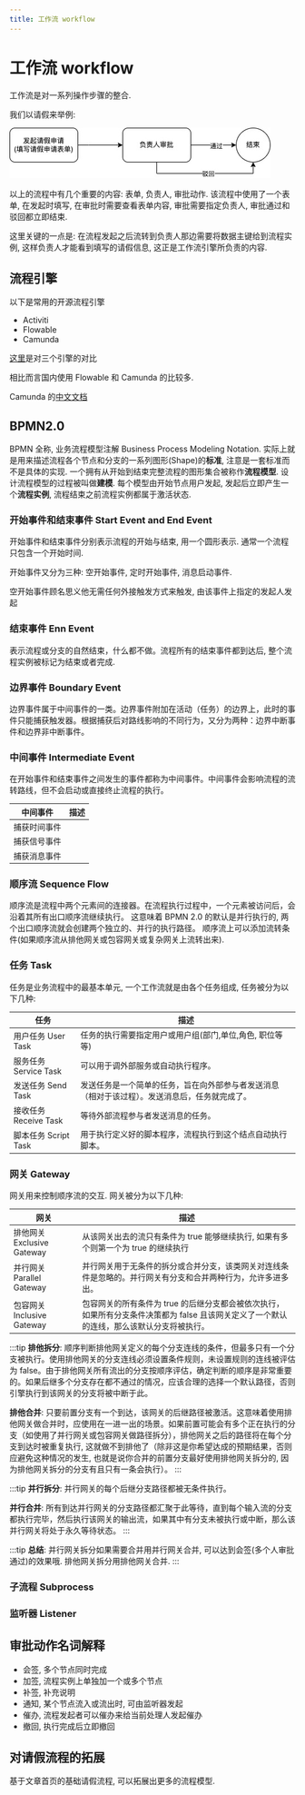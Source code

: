 ```yaml
---
title: 工作流 workflow
---
```


# 工作流 workflow

工作流是对一系列操作步骤的整合.

我们以请假来举例:

![请假流程](./assets/QingJia.jpg)

以上的流程中有几个重要的内容: 表单, 负责人, 审批动作.
该流程中使用了一个表单, 在发起时填写, 在审批时需要查看表单内容, 审批需要指定负责人, 审批通过和驳回都立即结束.

这里关键的一点是: 在流程发起之后流转到负责人那边需要将数据主键给到流程实例, 这样负责人才能看到填写的请假信息, 这正是工作流引擎所负责的内容.

## 流程引擎

以下是常用的开源流程引擎

- Activiti
- Flowable
- Camunda

[这里](https://blog.csdn.net/qq_30739519/article/details/86682931)是对三个引擎的对比

相比而言国内使用 Flowable 和 Camunda 的比较多.

Camunda 的[中文文档](http://camunda-cn.shaochenfeng.com/)

## BPMN2.0

BPMN 全称, 业务流程模型注解 Business Process Modeling Notation. 实际上就是用来描述流程各个节点和分支的一系列图形(Shape)的**标准**, 注意是一套标准而不是具体的实现.
一个拥有从开始到结束完整流程的图形集合被称作**流程模型**. 设计流程模型的过程被叫做**建模**. 每个模型由开始节点用户发起, 发起后立即产生一个**流程实例**, 流程结束之前流程实例都属于激活状态.

### 开始事件和结束事件 Start Event and End Event

开始事件和结束事件分别表示流程的开始与结束, 用一个圆形表示. 通常一个流程只包含一个开始时间.

开始事件又分为三种: 空开始事件, 定时开始事件, 消息启动事件.

空开始事件顾名思义他无需任何外接触发方式来触发, 由该事件上指定的发起人发起

### 结束事件 Enn Event

表示流程或分支的自然结束，什么都不做。流程所有的结束事件都到达后, 整个流程实例被标记为结束或者完成.

### 边界事件 Boundary Event

边界事件属于中间事件的一类。边界事件附加在活动（任务）的边界上，此时的事件只能捕获触发器。根据捕获后对路线影响的不同行为，又分为两种：边界中断事件和边界非中断事件。

### 中间事件 Intermediate Event

在开始事件和结束事件之间发生的事件都称为中间事件。中间事件会影响流程的流转路线，但不会启动或直接终止流程的执行。

| 中间事件     | 描述 |
| ------------ | ---- |
| 捕获时间事件 |      |
| 捕获信号事件 |      |
| 捕获消息事件 |      |

### 顺序流 Sequence Flow

顺序流是流程中两个元素间的连接器。在流程执行过程中，一个元素被访问后，会沿着其所有出口顺序流继续执行。
这意味着 BPMN 2.0 的默认是并行执行的, 两个出口顺序流就会创建两个独立的、并行的执行路径。
顺序流上可以添加流转条件(如果顺序流从排他网关或包容网关或复杂网关上流转出来).

### 任务 Task

任务是业务流程中的最基本单元, 一个工作流就是由各个任务组成, 任务被分为以下几种:

| 任务                  | 描述                                                                                           |
| --------------------- | ---------------------------------------------------------------------------------------------- |
| 用户任务 User Task    | 任务的执行需要指定用户或用户组(部门,单位,角色, 职位等等)                                       |
| 服务任务 Service Task | 可以用于调外部服务或自动执行程序。                                                             |
| 发送任务 Send Task    | 发送任务是一个简单的任务，旨在向外部参与者发送消息（相对于该过程）。发送消息后，任务就完成了。 |
| 接收任务 Receive Task | 等待外部流程参与者发送消息的任务。                                                             |
| 脚本任务 Script Task  | 用于执行定义好的脚本程序，流程执行到这个结点自动执行脚本。                                     |

### 网关 Gateway

网关用来控制顺序流的交互. 网关被分为以下几种:

| 网关                       | 描述                                                                                                                                      |
| -------------------------- | ----------------------------------------------------------------------------------------------------------------------------------------- |
| 排他网关 Exclusive Gateway | 从该网关出去的流只有条件为 true 能够继续执行, 如果有多个则第一个为 true 的继续执行                                                        |
| 并行网关 Parallel Gateway  | 并行网关用于无条件的拆分或合并分支，该类网关对连线条件是忽略的。并行网关有分支和合并两种行为，允许多进多出。                              |
| 包容网关 Inclusive Gateway | 包容网关的所有条件为 true 的后继分支都会被依次执行，如果所有分支条件决策都为 false 且该网关定义了一个默认的连线，那么该默认分支将被执行。 |

:::tip
**排他拆分**: 顺序判断排他网关定义的每个分支连线的条件，但最多只有一个分支被执行。使用排他网关的分支连线必须设置条件规则，未设置规则的连线被评估为 false。由于排他网关所有流出的分支按顺序评估，确定判断的顺序是非常重要的。如果后继多个分支存在都不通过的情况，应该合理的选择一个默认路径，否则引擎执行到该网关的分支将被中断于此。

**排他合并**: 只要前置分支有一个到达，该网关的后继路径被激活。这意味着使用排他网关做合并时，应使用在一进一出的场景。如果前置可能会有多个正在执行的分支（如使用了并行网关或包容网关做路径拆分），排他网关之后的路径将在每个分支到达时被重复执行, 这就做不到排他了（除非这是你希望达成的预期结果，否则应避免这种情况的发生, 也就是说你合并的前置分支最好使用排他网关拆分的, 因为排他网关拆分的分支有且只有一条会执行）。
:::

:::tip
**并行拆分**: 并行网关的每个后继分支路径都被无条件执行。

**并行合并**: 所有到达并行网关的分支路径都汇聚于此等待，直到每个输入流的分支都执行完毕，然后执行该网关的输出流，如果其中有分支未被执行或中断，那么该并行网关将处于永久等待状态。
:::

:::tip
**总结**: 并行网关拆分如果需要合并用并行网关合并, 可以达到会签(多个人审批通过)的效果哦. 排他网关拆分用排他网关合并.
:::

### 子流程 Subprocess

### 监听器 Listener

## 审批动作名词解释

- 会签, 多个节点同时完成
- 加签, 流程实例上单独加一个或多个节点
- 补签, 补充说明
- 通知, 某个节点流入或流出时, 可由监听器发起
- 催办, 流程发起者可以催办来给当前处理人发起催办
- 撤回, 执行完成后立即撤回

## 对请假流程的拓展
基于文章首页的基础请假流程, 可以拓展出更多的流程模型.